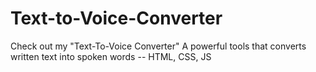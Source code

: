 # Text-to-Voice-Converter
 Check out my "Text-To-Voice Converter" A powerful tools that converts written text into spoken words -- HTML, CSS, JS
